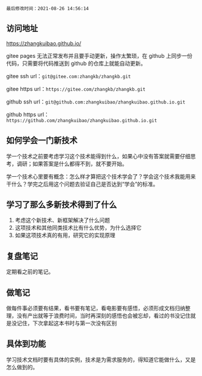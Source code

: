 `最后修改时间：2021-08-26 14:56:14`

## 访问地址

https://zhangkuibao.github.io/

gitee pages 无法正常发布并且要手动更新，操作太繁琐，在 github 上同步一份代码，只需要将代码推送到 github 的仓库上就能自动更新。

gitee ssh url：`git@gitee.com:zhangkb/zhangkb.git`

gitee https url：`https://gitee.com/zhangkb/zhangkb.git`

github ssh url：`git@github.com:zhangkuibao/zhangkuibao.github.io.git`

github https url：`https://github.com/zhangkuibao/zhangkuibao.github.io.git`

## 如何学会一门新技术

学一个技术之前要考虑学习这个技术能得到什么，如果心中没有答案就需要仔细思考，调研；如果答案是什么都得不到，就不要开始。

学一个技术心里要有概念：怎么样才算把这个技术学会了？学会这个技术我能用来干什么？学完之后用这个问题去验证自己是否达到“学会”的标准。

## 学习了那么多新技术得到了什么

1. 考虑这个新技术、新框架解决了什么问题
2. 这项技术和其他同类技术比有什么优势，为什么选择它
3. 如果这项技术真的有用，研究它的实现原理

## 复盘笔记

定期看之前的笔记。

## 做笔记

做每件事必须要有结果，看书要有笔记，看电影要有感悟，必须形成文档归纳整理，没有产出就等于浪费时间，当时再深刻的感悟也会被忘却，看过的书没记住就是没记住，下次拿起这本书时与第一次没有区别

## 具体到功能

学习技术文档时要有具体的实例，技术是为需求服务的，得知道它能做什么，又是怎么做到的。